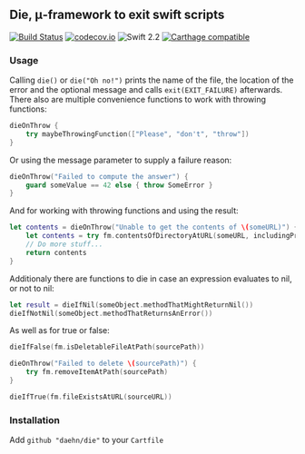 ## Die, μ-framework to exit swift scripts    
[![Build Status](https://travis-ci.org/daehn/die.svg?branch=feature%2Fswitch-to-travis)](https://travis-ci.org/daehn/die) [![codecov.io](https://codecov.io/github/daehn/die/coverage.svg?branch=develop)](https://codecov.io/github/daehn/die?branch=develop) ![Swift 2.2](https://img.shields.io/badge/Swift-2.2-orange.svg?style=flat)
[![Carthage compatible](https://img.shields.io/badge/Carthage-compatible-4BC51D.svg?style=flat)](https://github.com/Carthage/Carthage)

### Usage

Calling `die()` or `die("Oh no!")` prints the name of the file, the location of the error and the optional message and calls `exit(EXIT_FAILURE)` afterwards. There also are multiple convenience functions to work with throwing functions:

```swift
dieOnThrow {
    try maybeThrowingFunction(["Please", "don't", "throw"])
}
```

Or using the message parameter to supply a failure reason:

```swift
dieOnThrow("Failed to compute the answer") {
    guard someValue == 42 else { throw SomeError }
}
```

And for working with throwing functions and using the result:

```swift
let contents = dieOnThrow("Unable to get the contents of \(someURL)") {
    let contents = try fm.contentsOfDirectoryAtURL(someURL, includingPropertiesForKeys: nil, options: [])
    // Do more stuff...
    return contents
}
```

Additionaly there are functions to die in case an expression evaluates to nil, or not to nil:
```swift
let result = dieIfNil(someObject.methodThatMightReturnNil())
dieIfNotNil(someObject.methodThatReturnsAnError())
```

As well as for true or false:
```swift
dieIfFalse(fm.isDeletableFileAtPath(sourcePath))

dieOnThrow("Failed to delete \(sourcePath)") {
    try fm.removeItemAtPath(sourcePath)
}

dieIfTrue(fm.fileExistsAtURL(sourceURL))
```


### Installation

Add `github "daehn/die"` to your `Cartfile`
